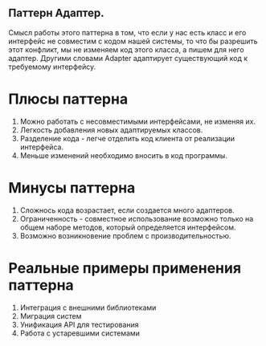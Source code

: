 ## Паттерн Адаптер.
Смысл работы этого паттерна в том, что если у нас есть класс и его интерфейс не совместим с кодом нашей системы, то что бы разрешить этот конфликт, мы не изменяем код этого класса, а пишем для него адаптер. Другими словами Adapter адаптирует существующий код к требуемому интерфейсу.

# Плюсы паттерна
1. Можно работать с несовместимыми интерфейсами, не изменяя их.
2. Легкость добавления новых адаптируемых классов.
3. Разделение кода - легче отделить код клиента от реализации интерфейса.
4. Меньше изменений необходимо вносить в код программы.

# Минусы паттерна
1. Сложнось кода возрастает, если создается много адаптеров.
2. Ограниченность - совместное использование возможно только на общем наборе методов, который определяется интерфейсом. 
3. Возможно возникновение проблем с производительностью.

# Реальные примеры применения паттерна
1. Интеграция с внешними библиотеками
2. Миграция систем
3. Унификация API для тестирования
4. Работа с устаревшими системами